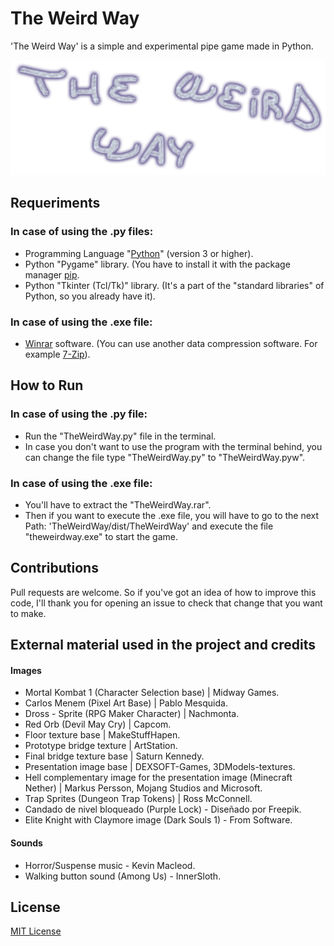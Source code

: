 # The Weird Way

'The Weird Way' is a simple and experimental pipe game made in Python.

![](Imgs/Logo.png)

## Requeriments

### In case of using the .py files:

- Programming Language "[Python](https://www.python.org/)" (version 3 or higher).
- Python "Pygame" library. (You have to install it with the package manager [pip](https://pip.pypa.io/en/stable/).
- Python "Tkinter (Tcl/Tk)" library. (It's a part of the "standard libraries" of Python, so you already have it).

### In case of using the .exe file:

- [Winrar](https://www.winrar.es/) software. (You can use another data compression software. For example [7-Zip](https://www.7-zip.org/)).


## How to Run

### In case of using the .py file:
- Run the "TheWeirdWay.py" file in the terminal.
- In case you don't want to use the program with the terminal behind,
      you can change the file type "TheWeirdWay.py" to "TheWeirdWay.pyw".

### In case of using the .exe file:
- You'll have to extract the "TheWeirdWay.rar".
- Then if you want to execute the .exe file, you will have to go to the next Path:
  'TheWeirdWay/dist/TheWeirdWay' and execute the file "theweirdway.exe" to start the game.


## Contributions

Pull requests are welcome. 
So if you've got an idea of how to improve this code, I'll thank you for 
opening an issue to check that change that you want to make.


## External material used in the project and credits

#### Images
 - Mortal Kombat 1 (Character Selection base) | Midway Games.
 - Carlos Menem (Pixel Art Base) | Pablo Mesquida.
 - Dross - Sprite (RPG Maker Character) | Nachmonta.
 - Red Orb (Devil May Cry) | Capcom.
 - Floor texture base | MakeStuffHapen.
 - Prototype bridge texture | ArtStation.
 - Final bridge texture base | Saturn Kennedy.
 - Presentation image base | DEXSOFT-Games, 3DModels-textures.
 - Hell complementary image for the presentation image (Minecraft Nether) | Markus Persson, Mojang Studios and Microsoft.
 - Trap Sprites (Dungeon Trap Tokens) | Ross McConnell.
 - Candado de nivel bloqueado (Purple Lock) - Diseñado por Freepik.
 - Elite Knight with Claymore image (Dark Souls 1) - From Software.

#### Sounds
 - Horror/Suspense music - Kevin Macleod.
 - Walking button sound (Among Us) - InnerSloth.


## License
[MIT License](https://choosealicense.com/licenses/mit/)
